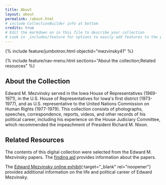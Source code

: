 ```yaml
---
title: About
layout: about
permalink: /about.html
# include CollectionBuilder info at bottom
credits: true
# Edit the markdown on in this file to describe your collection
# Look in _includes/feature for options to easily add features to the page
---
```


{% include feature/jumbotron.html objectid="mezvinsky41" %} 

{% include feature/nav-menu.html sections="About the collection;Related resources" %}

## About the Collection

Edward M. Mezvinsky served in the Iowa House of Representatives (1969-1971), in the U.S. House of Representatives for Iowa's first district (1973-1977), and as U.S. representative to the United Nations Commission on Human Rights (1977-1979).
This collection consists of photographs, speeches, correspondence, reports, videos, and other records of his political career, including his experience on the House Judiciary Committee, which recommended the impeachment of President Richard M. Nixon.

## Related Resources
The contents of this digital collection were selected from the Edward M. Mezvinsky papers. The [finding aid](https://n2t.net/ark:/87292/w9gt9b) provides information about the papers.

The [Edward Mezvinsky online exhibit](https://n2t.net/ark:/87292/w9xw4823t){:target="_blank"
rel="noopener"} provides additional information on the life and political career of Edward Mezvinsky. 